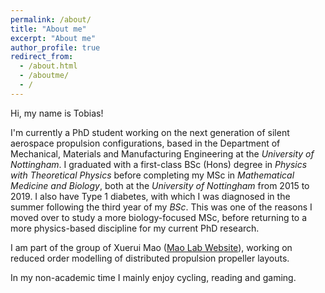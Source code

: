 ```yaml
---
permalink: /about/
title: "About me"
excerpt: "About me"
author_profile: true
redirect_from: 
  - /about.html
  - /aboutme/
  - /
---
```


Hi, my name is Tobias!

I'm currently a PhD student working on the next generation of silent aerospace propulsion configurations, based in the Department of Mechanical, Materials and Manufacturing Engineering at the *University of Nottingham*. I graduated with a first-class BSc (Hons) degree in *Physics with Theoretical Physics* before completing my MSc in *Mathematical Medicine and Biology*, both at the *University of Nottingham* from 2015 to 2019. I also have Type 1 diabetes, with which I was diagnosed in the summer following the third year of my *BSc*. This was one of the reasons I moved over to study a more biology-focused MSc, before returning to a more physics-based discipline for my current PhD research.

I am part of the group of Xuerui Mao ([Mao Lab Website](https://mao-lab.com/)), working on reduced order modelling of distributed propulsion propeller layouts.

In my non-academic time I mainly enjoy cycling, reading and gaming.
